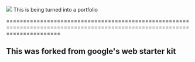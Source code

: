 ![](https://user-images.githubusercontent.com/18350557/176309783-0785949b-9127-417c-8b55-ab5a4333674e.gif) This is being turned into a portfolio

============================================================================================================================

This was forked from google's web starter kit
---------------------------------